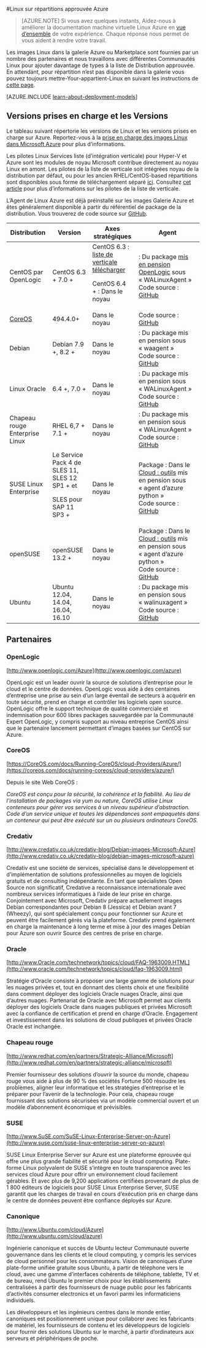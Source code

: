 <properties
    pageTitle="Approuvée répartitions de Linux | Microsoft Azure"
    description="En savoir plus sur Linux sur répartitions approuvée Azure, y compris les instructions pour Ubuntu, OpenLogic, Oracle et SUSE."
    services="virtual-machines-linux"
    documentationCenter=""
    authors="szarkos"
    manager="timlt"
    editor="tysonn"
    tags="azure-service-management,azure-resource-manager"
    />

<tags
    ms.service="virtual-machines-linux"
    ms.workload="infrastructure-services"
    ms.tgt_pltfrm="vm-linux"
    ms.devlang="na"
    ms.topic="article"
    ms.date="10/17/2016"
    ms.author="szark"/>



#<a name="linux-on-azure-endorsed-distributions"></a>Linux sur répartitions approuvée Azure

> [AZURE.NOTE] Si vous avez quelques instants, Aidez-nous à améliorer la documentation machine virtuelle Linux Azure en [vue d’ensemble](https://aka.ms/linuxdocsurvey) de votre expérience. Chaque réponse nous permet de vous aident à rendre votre travail.

Les images Linux dans la galerie Azure ou Marketplace sont fournies par un nombre des partenaires et nous travaillons avec différentes Communautés Linux pour ajouter davantage de types à la liste de Distribution approuvée. En attendant, pour répartition n’est pas disponible dans la galerie vous pouvez toujours mettre-Your-appartient-Linux en suivant les instructions de [cette page](virtual-machines-linux-classic-create-upload-vhd.md).

[AZURE.INCLUDE [learn-about-deployment-models](../../includes/learn-about-deployment-models-both-include.md)]


## <a name="supported-distributions--versions"></a>Versions prises en charge et les Versions ##

Le tableau suivant répertorie les versions de Linux et les versions prises en charge sur Azure. Reportez-vous à la [prise en charge des images Linux dans Microsoft Azure](https://support.microsoft.com/en-us/kb/2941892) pour plus d’informations.

Les pilotes Linux Services liste (d’intégration verticale) pour Hyper-V et Azure sont les modules de noyau Microsoft contribue directement au noyau Linux en amont.  Les pilotes de la liste de verticale soit intégrées noyau de la distribution par défaut, ou pour les ancien RHEL/CentOS-based répartitions sont disponibles sous forme de téléchargement séparé [ici](http://go.microsoft.com/fwlink/?LinkID=403033&clcid=0x409).  Consultez [cet article](virtual-machines-linux-create-upload-generic.md#linux-kernel-requirements) pour plus d’informations sur les pilotes de la liste de verticale.

L’Agent de Linux Azure est déjà préinstallé sur les images Galerie Azure et êtes généralement disponible à partir du référentiel de package de la distribution.  Vous trouverez de code source sur [GitHub](https://github.com/azure/walinuxagent).

Distribution|Version|Axes stratégiques|Agent
---|---|---|---
CentOS par OpenLogic | CentOS 6.3 + 7.0 + | CentOS 6.3 : [liste de verticale télécharger](http://go.microsoft.com/fwlink/?LinkID=403033&clcid=0x409)<p>CentOS 6.4 + : Dans le noyau | : Du package [mis en pension OpenLogic](http://olcentgbl.trafficmanager.net/openlogic/6/openlogic/x86_64/RPMS/) sous « WALinuxAgent » <br/>Code source : [GitHub](https://github.com/Azure/WALinuxAgent)
[CoreOS](https://coreos.com/docs/running-coreos/cloud-providers/azure/) | 494.4.0+ | Dans le noyau | Code source : [GitHub](https://github.com/coreos/coreos-overlay/tree/master/app-emulation/wa-linux-agent)
Debian | Debian 7.9 +, 8.2 + | Dans le noyau | : Du package mis en pension sous « waagent » <br/>Code source : [GitHub](https://github.com/Azure/WALinuxAgent)
Linux Oracle | 6.4 +, 7.0 + | Dans le noyau | : Du package mis en pension sous « WALinuxAgent » <br/>Code source : [GitHub](http://go.microsoft.com/fwlink/p/?LinkID=250998)
Chapeau rouge Enterprise Linux | RHEL 6,7 + 7.1 + | Dans le noyau|: Du package mis en pension sous « WALinuxAgent » <br/>Code source : [GitHub](https://github.com/Azure/WALinuxAgent)
SUSE Linux Enterprise | Le Service Pack 4 de SLES 11, SLES 12 SP1 + et <p> SLES pour SAP 11 SP3 + | Dans le noyau | Package : Dans le [Cloud : outils](https://build.opensuse.org/project/show/Cloud:Tools) mis en pension sous « agent d’azure python » <br/>Code source : [GitHub](http://go.microsoft.com/fwlink/p/?LinkID=250998)
openSUSE | openSUSE 13.2 + | Dans le noyau | Package : Dans le [Cloud : outils](https://build.opensuse.org/project/show/Cloud:Tools) mis en pension sous « agent d’azure python » <br/>Code source : [GitHub](https://github.com/Azure/WALinuxAgent)
Ubuntu|Ubuntu 12.04, 14.04, 16.04, 16.10 | Dans le noyau | : Du package mis en pension sous « walinuxagent » <br/>Code source : [GitHub](https://github.com/Azure/WALinuxAgent)


## <a name="partners"></a>Partenaires

### <a name="openlogic"></a>OpenLogic
[http://www.openlogic.com/Azure](http://www.openlogic.com/azure)

OpenLogic est un leader ouvrir la source de solutions d’entreprise pour le cloud et le centre de données. OpenLogic vous aide à des centaines d’entreprise une prise au sein d’un large éventail de secteurs à acquérir en toute sécurité, prend en charge et contrôler les logiciels open source. OpenLogic offre le support technique de qualité commerciale et indemnisation pour 600 libres packages sauvegardée par la Communauté Expert OpenLogic, y compris support au niveau entreprise CentOS ainsi que le partenaire lancement permettant d’images basées sur CentOS sur Azure.

### <a name="coreos"></a>CoreOS
[https://CoreOS.com/docs/Running-CoreOS/cloud-Providers/Azure/](https://coreos.com/docs/running-coreos/cloud-providers/azure/)

Depuis le site Web CoreOS :

*CoreOS est conçu pour la sécurité, la cohérence et la fiabilité. Au lieu de l’installation de packages via yum ou nature, CoreOS utilise Linux conteneurs pour gérer vos services à un niveau supérieur d’abstraction. Code d’un service unique et toutes les dépendances sont empaquetés dans un conteneur qui peut être exécuté sur un ou plusieurs ordinateurs CoreOS.*


### <a name="credativ"></a>Credativ
[http://www.credativ.co.uk/credativ-blog/Debian-images-Microsoft-Azure](http://www.credativ.co.uk/credativ-blog/debian-images-microsoft-azure)

Credativ est une société de services, spécialisé dans le développement et d’implémentation de solutions professionnelles au moyen de logiciels gratuits et de consulting indépendante. En tant que spécialistes Open Source non significatif, Credative a reconnaissance internationale avec nombreux services informatiques à l’aide de leur prise en charge. Conjointement avec Microsoft, Credativ prépare actuellement images Debian correspondantes pour Debian 8 (Jessica) et Debian avant 7 (Wheezy), qui sont spécialement conçu pour fonctionner sur Azure et peuvent être facilement gérés via la plateforme. Credativ prend également en charge la maintenance à long terme et mise à jour des images Debian pour Azure son ouvrir Source des centres de prise en charge.

### <a name="oracle"></a>Oracle
[http://www.Oracle.com/technetwork/topics/cloud/FAQ-1963009.HTML](http://www.oracle.com/technetwork/topics/cloud/faq-1963009.html)

Stratégie d’Oracle consiste à proposer une large gamme de solutions pour les nuages privées et, tout en donnant des clients choix et une flexibilité dans comment déployer des logiciels Oracle nuages Oracle, ainsi que d’autres nuages.  Partenariat de Oracle avec Microsoft permet aux clients déployer des logiciels Oracle dans nuages publiques et privées Microsoft avec la confiance de certification et prend en charge d’Oracle.  Engagement et investissement dans les solutions de cloud publiques et privées Oracle Oracle est inchangée.

### <a name="red-hat"></a>Chapeau rouge
[http://www.redhat.com/en/partners/Strategic-Alliance/Microsoft](http://www.redhat.com/en/partners/strategic-alliance/microsoft)

Premier fournisseur des solutions d’ouvrir la source du monde, chapeau rouge vous aide à plus de 90 % des sociétés Fortune 500 résoudre les problèmes, aligner leur informatique et les stratégies d’entreprise et le préparer pour l’avenir de la technologie. Pour cela, chapeau rouge fournissant des solutions sécurisées via un modèle commercial ouvert et un modèle d’abonnement économique et prévisibles.

### <a name="suse"></a>SUSE
[http://www.SuSE.com/SuSE-Linux-Enterprise-Server-on-Azure](http://www.suse.com/suse-linux-enterprise-server-on-azure)

SUSE Linux Enterprise Server sur Azure est une plateforme éprouvée qui offre une plus grande fiabilité et sécurité pour le cloud computing. Plate-forme Linux polyvalent de SUSE s’intègre en toute transparence avec les services cloud Azure pour offrir un environnement cloud facilement gérables. Et avec plus de 9,200 applications certifiées provenant de plus de 1 800 éditeurs de logiciels pour SUSE Linux Enterprise Server, SUSE garantit que les charges de travail en cours d’exécution pris en charge dans le centre de données peuvent être confiance déployés sur Azure.

### <a name="canonical"></a>Canonique
[http://www.Ubuntu.com/cloud/Azure](http://www.ubuntu.com/cloud/azure)

Ingénierie canonique et succès de Ubuntu lecteur Communauté ouverte gouvernance dans les clients et le cloud computing, y compris les services de cloud personnel pour les consommateurs. Vision de canoniques d’une plate-forme unifiée gratuite sous Ubuntu, à partir de téléphone vers le cloud, avec une gamme d’interfaces cohérents de téléphone, tablette, TV et de bureau, rend Ubuntu le premier choix pour les établissements centralisées à partir des fournisseurs de nuage public pour les fabricants d’activités consumer electronics et un favori parmi les informaticiens individuels.

Les développeurs et les ingénieurs centres dans le monde entier, canoniques est positionnement unique pour collaborer avec les fabricants de matériel, les fournisseurs de contenu et les développeurs de logiciels pour fournir des solutions Ubuntu sur le marché, à partir d’ordinateurs aux serveurs et périphériques de poche.

